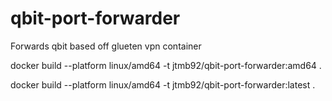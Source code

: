 # qbit-port-forwarder

Forwards qbit based off glueten vpn container


docker build --platform linux/amd64 -t jtmb92/qbit-port-forwarder:amd64 .

docker build --platform linux/amd64 -t jtmb92/qbit-port-forwarder:latest .